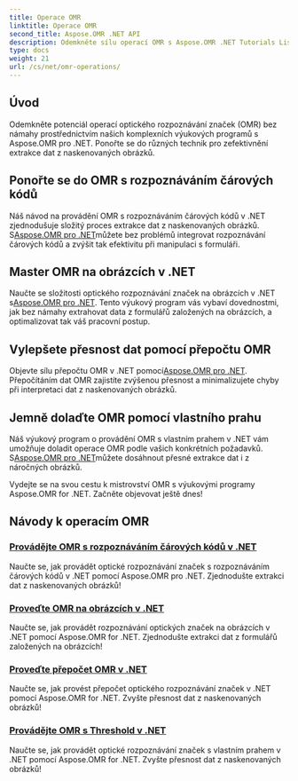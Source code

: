 ```yaml
---
title: Operace OMR
linktitle: Operace OMR
second_title: Aspose.OMR .NET API
description: Odemkněte sílu operací OMR s Aspose.OMR .NET Tutorials Listing. Prozkoumejte rozpoznávání čárových kódů, zpracování obrazu, přepočítávání a úpravy prahových hodnot!
type: docs
weight: 21
url: /cs/net/omr-operations/
---
```

## Úvod

Odemkněte potenciál operací optického rozpoznávání značek (OMR) bez námahy prostřednictvím našich komplexních výukových programů s Aspose.OMR pro .NET. Ponořte se do různých technik pro zefektivnění extrakce dat z naskenovaných obrázků.

## Ponořte se do OMR s rozpoznáváním čárových kódů
 Náš návod na provádění OMR s rozpoznáváním čárových kódů v .NET zjednodušuje složitý proces extrakce dat z naskenovaných obrázků. S[Aspose.OMR pro .NET](./perform-omr-barcode-recognition/)můžete bez problémů integrovat rozpoznávání čárových kódů a zvýšit tak efektivitu při manipulaci s formuláři.

## Master OMR na obrázcích v .NET
 Naučte se složitosti optického rozpoznávání značek na obrázcích v .NET s[Aspose.OMR pro .NET](./perform-omr-on-images/). Tento výukový program vás vybaví dovednostmi, jak bez námahy extrahovat data z formulářů založených na obrázcích, a optimalizovat tak váš pracovní postup.

## Vylepšete přesnost dat pomocí přepočtu OMR
 Objevte sílu přepočtu OMR v .NET pomocí[Aspose.OMR pro .NET](./perform-omr-recalculation/). Přepočítáním dat OMR zajistíte zvýšenou přesnost a minimalizujete chyby při interpretaci dat z naskenovaných obrázků.

## Jemně dolaďte OMR pomocí vlastního prahu
 Náš výukový program o provádění OMR s vlastním prahem v .NET vám umožňuje doladit operace OMR podle vašich konkrétních požadavků. S[Aspose.OMR pro .NET](./perform-omr-with-threshold/)můžete dosáhnout přesné extrakce dat i z náročných obrázků.

Vydejte se na svou cestu k mistrovství OMR s výukovými programy Aspose.OMR for .NET. Začněte objevovat ještě dnes!

## Návody k operacím OMR
### [Provádějte OMR s rozpoznáváním čárových kódů v .NET](./perform-omr-barcode-recognition/)
Naučte se, jak provádět optické rozpoznávání značek s rozpoznáváním čárových kódů v .NET pomocí Aspose.OMR pro .NET. Zjednodušte extrakci dat z naskenovaných obrázků!
### [Proveďte OMR na obrázcích v .NET](./perform-omr-on-images/)
Naučte se, jak provádět rozpoznávání optických značek na obrázcích v .NET pomocí Aspose.OMR for .NET. Zjednodušte extrakci dat z formulářů založených na obrázcích!
### [Proveďte přepočet OMR v .NET](./perform-omr-recalculation/)
Naučte se, jak provést přepočet optického rozpoznávání značek v .NET pomocí Aspose.OMR for .NET. Zvyšte přesnost dat z naskenovaných obrázků!
### [Provádějte OMR s Threshold v .NET](./perform-omr-with-threshold/)
Naučte se, jak provádět optické rozpoznávání značek s vlastním prahem v .NET pomocí Aspose.OMR for .NET. Zvyšte přesnost dat z naskenovaných obrázků!